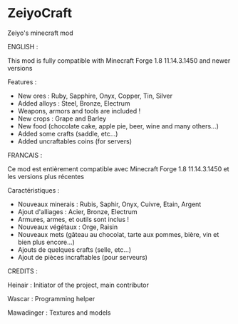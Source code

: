 # ZeiyoCraft
Zeiyo's minecraft mod

ENGLISH :

This mod is fully compatible with Minecraft Forge 1.8 11.14.3.1450 and newer versions

Features :

- New ores : Ruby, Sapphire, Onyx, Copper, Tin, Silver
- Added alloys : Steel, Bronze, Electrum
- Weapons, armors and tools are included !
- New crops : Grape and Barley
- New food (chocolate cake, apple pie, beer, wine and many others...)
- Added some crafts (saddle, etc...)
- Added uncraftables coins (for servers)

FRANCAIS : 

Ce mod est entièrement compatible avec Minecraft Forge 1.8 11.14.3.1450 et les versions plus récentes

Caractéristiques :

- Nouveaux minerais : Rubis, Saphir, Onyx, Cuivre, Etain, Argent
- Ajout d'alliages : Acier, Bronze, Electrum
- Armures, armes, et outils sont inclus !
- Nouveaux végétaux : Orge, Raisin
- Nouveaux mets (gâteau au chocolat, tarte aux pommes, bière, vin et bien plus encore...)
- Ajouts de quelques crafts (selle, etc...)
- Ajout de pièces incraftables (pour serveurs)

CREDITS : 

Heinair : Initiator of the project, main contributor

Wascar : Programming helper

Mawadinger : Textures and models
